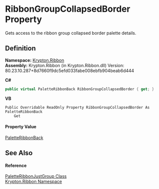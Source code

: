 # RibbonGroupCollapsedBorder Property


Gets access to the ribbon group collapsed border palette details.



## Definition
**Namespace:** <a href="1e9bc734-cff9-e9b8-f013-94cdac669794.md">Krypton.Ribbon</a>  
**Assembly:** Krypton.Ribbon (in Krypton.Ribbon.dll) Version: 80.23.10.287+8d7660f9dc5efd033fabe008ebfb904beab6d444

**C#**
``` C#
public virtual PaletteRibbonBack RibbonGroupCollapsedBorder { get; }
```
**VB**
``` VB
Public Overridable ReadOnly Property RibbonGroupCollapsedBorder As PaletteRibbonBack
	Get
```



#### Property Value
<a href="7482a059-7347-97c7-0104-324d13564763.md">PaletteRibbonBack</a>

## See Also


#### Reference
<a href="7b5e0335-80a8-48d2-b26e-b96956864852.md">PaletteRibbonJustGroup Class</a>  
<a href="1e9bc734-cff9-e9b8-f013-94cdac669794.md">Krypton.Ribbon Namespace</a>  
